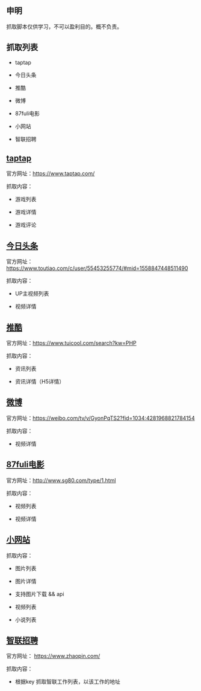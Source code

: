 ## 申明
抓取脚本仅供学习，不可以盈利目的。概不负责。

## 抓取列表
- taptap

- 今日头条

- 推酷

- 微博

- 87fuli电影

- 小网站 

- 智联招聘

## [taptap](./taptap/index.js)
官方网址：https://www.taptap.com/

抓取内容：
- 游戏列表

- 游戏详情

- 游戏评论

## [今日头条](./toutiao/toutiao.py)
官方网址：https://www.toutiao.com/c/user/55453255774/#mid=1558847448511490

抓取内容：
- UP主视频列表

- 视频详情

## [推酷](./tuiku/index.py)
官方网址：https://www.tuicool.com/search?kw=PHP

抓取内容：
- 资讯列表

- 资讯详情（H5详情）

## [微博](./weibo/index.py)
官方网址：https://weibo.com/tv/v/GyonPqTS2?fid=1034:4281968821784154

抓取内容：
- 视频详情

## [87fuli电影](./sg80/index.js)
官方网址：http://www.sg80.com/type/1.html

抓取内容：
- 视频列表

- 视频详情

## [小网站](./585ii/index.js)
抓取内容：
- 图片列表

- 图片详情

- 支持图片下载 && api 

- 视频列表

- 小说列表

## [智联招聘]('./zhilian/index.py')
官方网址： https://www.zhaopin.com/

抓取内容：
- 根据key 抓取智联工作列表，以该工作的地址
